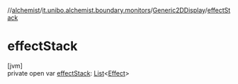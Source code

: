 //[alchemist](../../../index.md)/[it.unibo.alchemist.boundary.monitors](../index.md)/[Generic2DDisplay](index.md)/[effectStack](effect-stack.md)

# effectStack

[jvm]\
private open var [effectStack](effect-stack.md): [List](https://docs.oracle.com/javase/8/docs/api/java/util/List.html)<[Effect](../../it.unibo.alchemist.boundary.gui.effects/-effect/index.md)>
